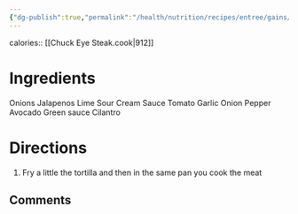 ```yaml
---
{"dg-publish":true,"permalink":"/health/nutrition/recipes/entree/gains/protein-tacos/","tags":["cookmate"]}
---
```



calories:: [[Chuck Eye Steak.cook|912]]

# Ingredients

Onions
Jalapenos
Lime
Sour Cream
Sauce
	Tomato
	Garlic
	Onion
	Pepper
Avocado
Green sauce
Cilantro


# Directions

1) Fry a little the tortilla and then in the same pan you cook the meat

## Comments

